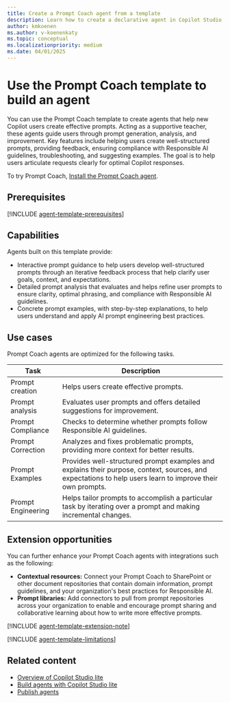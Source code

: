 ```yaml
---
title: Create a Prompt Coach agent from a template 
description: Learn how to create a declarative agent in Copilot Studio agent builder from the Prompt Coach template.
author: kmkoenen
ms.author: v-koenenkaty
ms.topic: conceptual
ms.localizationpriority: medium
ms.date: 04/01/2025
---
```


# Use the Prompt Coach template to build an agent

You can use the Prompt Coach template to create agents that help new Copilot users create effective prompts. Acting as a supportive teacher, these agents guide users through prompt generation, analysis, and improvement. Key features include helping users create well-structured prompts, providing feedback, ensuring compliance with Responsible AI guidelines, troubleshooting, and suggesting examples. The goal is to help users articulate requests clearly for optimal Copilot responses.

To try Prompt Coach, [Install the Prompt Coach agent](https://teams.microsoft.com/l/app/90680790-0a82-47bf-bab3-6c60c4221d1d?source=share-app-dialog).

## Prerequisites

[!INCLUDE [agent-template-prerequisites](includes/agent-template-prerequisites.md)]

## Capabilities

Agents built on this template provide:

- Interactive prompt guidance to help users develop well-structured prompts through an iterative feedback process that help clarify user goals, context, and expectations.
- Detailed prompt analysis that evaluates and helps refine user prompts to ensure clarity, optimal phrasing, and compliance with Responsible AI guidelines.
- Concrete prompt examples, with step-by-step explanations, to help users understand and apply AI prompt engineering best practices.

## Use cases

Prompt Coach agents are optimized for the following tasks.

| **Task** | **Description** |
| ----------   | ----------  |
| Prompt creation | Helps users create effective prompts.  |
| Prompt analysis | Evaluates user prompts and offers detailed suggestions for improvement. |
| Prompt Compliance | Checks to determine whether prompts follow Responsible AI guidelines. |
| Prompt Correction | Analyzes and fixes problematic prompts, providing more context for better results. |
| Prompt Examples | Provides well-structured prompt examples and explains their purpose, context, sources, and expectations to help users learn to improve their own prompts. |
| Prompt Engineering | Helps tailor prompts to accomplish a particular task by iterating over a prompt and making incremental changes. |

## Extension opportunities

You can further enhance your Prompt Coach agents with integrations such as the following:

- **Contextual resources:** Connect your Prompt Coach to SharePoint or other document repositories that contain domain information, prompt guidelines, and your organization's best practices for Responsible AI.
- **Prompt libraries:** Add connectors to pull from  prompt repositories across your organization to enable and encourage prompt sharing and collaborative learning about how to write more effective prompts.

<!-- Note about IT involvement -->
[!INCLUDE [agent-template-extension-note](includes/agent-template-extension-note.md)]

<!-- Limitations -->

[!INCLUDE [agent-template-limitations](includes/agent-template-limitations.md)]

## Related content

- [Overview of Copilot Studio lite](copilot-studio-lite-experience.md)
- [Build agents with Copilot Studio lite](docs\build-with-copilot-studio-lite-experience.md)
- [Publish agents](copilot-studio-agent-builder-publish.md)